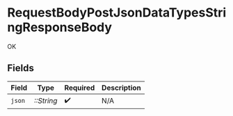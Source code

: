 # RequestBodyPostJsonDataTypesStringResponseBody

OK


## Fields

| Field              | Type               | Required           | Description        |
| ------------------ | ------------------ | ------------------ | ------------------ |
| `json`             | *::String*         | :heavy_check_mark: | N/A                |